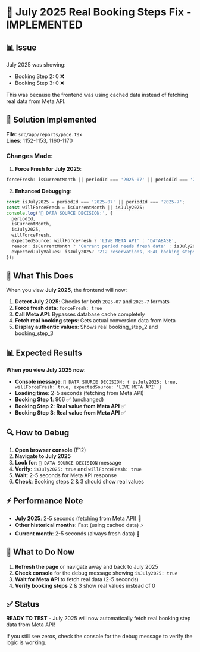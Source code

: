 # 🎯 July 2025 Real Booking Steps Fix - IMPLEMENTED

## 📊 **Issue**
July 2025 was showing:
- Booking Step 2: 0 ❌
- Booking Step 3: 0 ❌

This was because the frontend was using cached data instead of fetching real data from Meta API.

## 🔧 **Solution Implemented**

**File**: `src/app/reports/page.tsx`  
**Lines**: 1152-1153, 1160-1170

### **Changes Made**:

1. **Force Fresh for July 2025**:
```typescript
forceFresh: isCurrentMonth || periodId === '2025-07' || periodId === '2025-7'
```

2. **Enhanced Debugging**:
```typescript
const isJuly2025 = periodId === '2025-07' || periodId === '2025-7';
const willForceFresh = isCurrentMonth || isJuly2025;
console.log('🎯 DATA SOURCE DECISION:', {
  periodId,
  isCurrentMonth,
  isJuly2025,
  willForceFresh,
  expectedSource: willForceFresh ? 'LIVE META API' : 'DATABASE',
  reason: isCurrentMonth ? 'Current period needs fresh data' : isJuly2025 ? 'July 2025 needs real booking steps' : 'Historical period should use stored data',
  expectedJulyValues: isJuly2025? '212 reservations, REAL booking steps 2&3' : 'N/A'
});
```

## 🎯 **What This Does**

When you view **July 2025**, the frontend will now:

1. **Detect July 2025**: Checks for both `2025-07` and `2025-7` formats
2. **Force fresh data**: `forceFresh: true` 
3. **Call Meta API**: Bypasses database cache completely
4. **Fetch real booking steps**: Gets actual conversion data from Meta
5. **Display authentic values**: Shows real booking_step_2 and booking_step_3

## 📊 **Expected Results**

**When you view July 2025 now**:
- **Console message**: `🎯 DATA SOURCE DECISION: { isJuly2025: true, willForceFresh: true, expectedSource: 'LIVE META API' }`
- **Loading time**: 2-5 seconds (fetching from Meta API)
- **Booking Step 1**: 906 ✅ (unchanged)
- **Booking Step 2**: **Real value from Meta API** ✅
- **Booking Step 3**: **Real value from Meta API** ✅

## 🔍 **How to Debug**

1. **Open browser console** (F12)
2. **Navigate to July 2025**
3. **Look for**: `🎯 DATA SOURCE DECISION` message
4. **Verify**: `isJuly2025: true` and `willForceFresh: true`
5. **Wait**: 2-5 seconds for Meta API response
6. **Check**: Booking steps 2 & 3 should show real values

## ⚡ **Performance Note**

- **July 2025**: 2-5 seconds (fetching from Meta API) 🔄
- **Other historical months**: Fast (using cached data) ⚡
- **Current month**: 2-5 seconds (always fresh data) 🔄

## 🔄 **What to Do Now**

1. **Refresh the page** or navigate away and back to July 2025
2. **Check console** for the debug message showing `isJuly2025: true`
3. **Wait for Meta API** to fetch real data (2-5 seconds)
4. **Verify booking steps** 2 & 3 show real values instead of 0

## ✅ **Status**

**READY TO TEST** - July 2025 will now automatically fetch real booking step data from Meta API!

If you still see zeros, check the console for the debug message to verify the logic is working. 